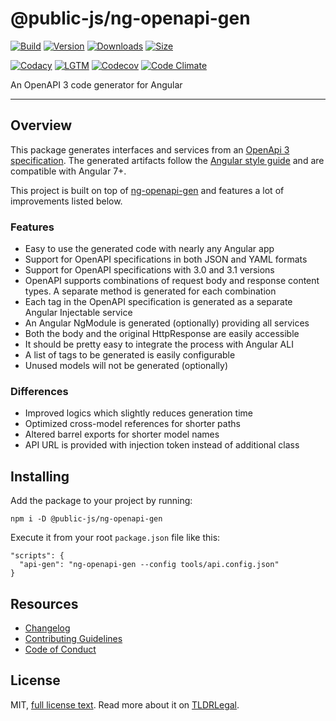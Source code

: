# @public-js/ng-openapi-gen

[![Build](https://github.com/public-js/ng-openapi-gen/actions/workflows/build.yml/badge.svg?branch=main)](https://github.com/public-js/ng-openapi-gen/actions/workflows/build.yml)
[![Version](https://img.shields.io/npm/v/@public-js/ng-openapi-gen?style=flat)](https://www.npmjs.com/package/@public-js/ng-openapi-gen)
[![Downloads](https://img.shields.io/npm/dw/@public-js/ng-openapi-gen?style=flat)](https://www.npmjs.com/package/@public-js/ng-openapi-gen)
[![Size](https://packagephobia.com/badge?p=@public-js/ng-openapi-gen)](https://packagephobia.com/result?p=@public-js/ng-openapi-gen)

[![Codacy](https://app.codacy.com/project/badge/Grade/bf3812369c7146d285b05b539fcf913f)](https://www.codacy.com/gh/public-js/ng-openapi-gen/dashboard)
[![LGTM](https://img.shields.io/lgtm/grade/javascript/g/public-js/ng-openapi-gen?logo=lgtm)](https://lgtm.com/projects/g/public-js/ng-openapi-gen/context:javascript)
[![Codecov](https://codecov.io/gh/public-js/ng-openapi-gen/branch/main/graph/badge.svg?token=DXGP8I126q)](https://codecov.io/gh/public-js/ng-openapi-gen)
[![Code Climate](https://api.codeclimate.com/v1/badges/1200908a0ede980d61dc/maintainability)](https://codeclimate.com/github/public-js/ng-openapi-gen/maintainability)

An OpenAPI 3 code generator for Angular

---

## Overview

This package generates interfaces and services from an [OpenApi 3 specification](https://www.openapis.org/).
The generated artifacts follow the [Angular style guide](https://angular.io/guide/styleguide) and are compatible with Angular 7+.

This project is built on top of [ng-openapi-gen](https://github.com/cyclosproject/ng-openapi-gen) and features a lot of improvements listed below.

### Features

- Easy to use the generated code with nearly any Angular app
- Support for OpenAPI specifications in both JSON and YAML formats
- Support for OpenAPI specifications with 3.0 and 3.1 versions
- OpenAPI supports combinations of request body and response content types. A separate method is generated for each combination
- Each tag in the OpenAPI specification is generated as a separate Angular Injectable service
- An Angular NgModule is generated (optionally) providing all services
- Both the body and the original HttpResponse are easily accessible
- It should be pretty easy to integrate the process with Angular ALI
- A list of tags to be generated is easily configurable
- Unused models will not be generated (optionally)

### Differences

- Improved logics which slightly reduces generation time
- Optimized cross-model references for shorter paths
- Altered barrel exports for shorter model names
- API URL is provided with injection token instead of additional class

## Installing

Add the package to your project by running:

```shell
npm i -D @public-js/ng-openapi-gen
```

Execute it from your root `package.json` file like this:

```
"scripts": {
  "api-gen": "ng-openapi-gen --config tools/api.config.json"
}
```

## Resources

- [Changelog](CHANGELOG.md)
- [Contributing Guidelines](CONTRIBUTING.md)
- [Code of Conduct](CODE_OF_CONDUCT.md)

## License

MIT, [full license text](LICENSE).
Read more about it on [TLDRLegal](https://www.tldrlegal.com/l/mit).
